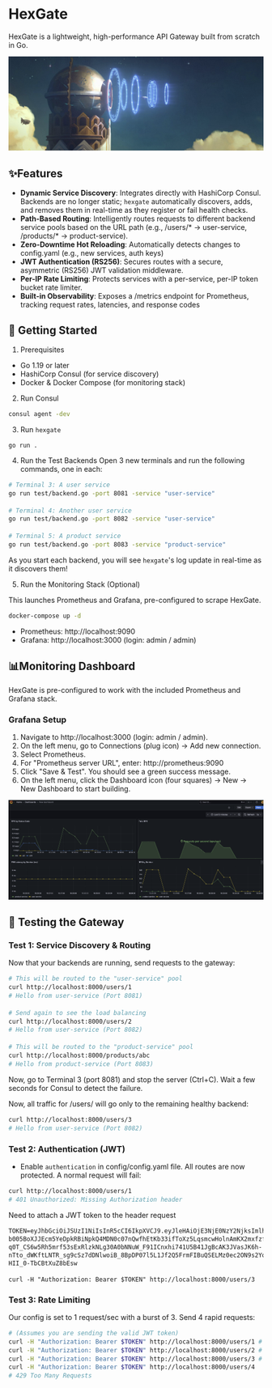# HexGate
HexGate is a lightweight, high-performance API Gateway built from scratch in Go.

![](img/gate.png)

## ✨Features
- **Dynamic Service Discovery**: Integrates directly with HashiCorp Consul. 
Backends are no longer static; `hexgate` automatically discovers, adds, and removes them in real-time as they register
or fail health checks.
- **Path-Based Routing**: Intelligently routes requests to different backend service pools based on the URL path
(e.g., /users/* -> user-service, /products/* -> product-service).
- **Zero-Downtime Hot Reloading**: Automatically detects changes to config.yaml (e.g., new services, auth keys)
- **JWT Authentication (RS256)**: Secures routes with a secure, asymmetric (RS256) JWT validation middleware.
- **Per-IP Rate Limiting**: Protects services with a per-service, per-IP token bucket rate limiter.
- **Built-in Observability**: Exposes a /metrics endpoint for Prometheus, tracking request rates, latencies, and response codes
## 🚀 Getting Started
1. Prerequisites 
- Go 1.19 or later
- HashiCorp Consul (for service discovery)
- Docker & Docker Compose (for monitoring stack)

2. Run Consul
```bash
consul agent -dev
```
3. Run `hexgate`
```
go run .
```
4. Run the Test Backends
Open 3 new terminals and run the following commands, one in each:
```bash
# Terminal 3: A user service
go run test/backend.go -port 8081 -service "user-service"

# Terminal 4: Another user service
go run test/backend.go -port 8082 -service "user-service"

# Terminal 5: A product service
go run test/backend.go -port 8083 -service "product-service"
```
As you start each backend, you will see `hexgate`'s log update in real-time as it discovers them!

5. Run the Monitoring Stack (Optional)

This launches Prometheus and Grafana, pre-configured to scrape HexGate.

```bash
docker-compose up -d
```
- Prometheus: http://localhost:9090
- Grafana: http://localhost:3000 (login: admin / admin)

## 📊Monitoring Dashboard
HexGate is pre-configured to work with the included Prometheus and Grafana stack.

### Grafana Setup
1. Navigate to http://localhost:3000 (login: admin / admin).
2. On the left menu, go to Connections (plug icon) -> Add new connection.
3. Select Prometheus.
4. For "Prometheus server URL", enter: http://prometheus:9090
5. Click "Save & Test". You should see a green success message.
6. On the left menu, click the Dashboard icon (four squares) -> New -> New Dashboard to start building.

![](img/grafana.png)

## 🧪 Testing the Gateway
### Test 1: Service Discovery & Routing
Now that your backends are running, send requests to the gateway:
```bash
# This will be routed to the "user-service" pool
curl http://localhost:8000/users/1
# Hello from user-service (Port 8081)

# Send again to see the load balancing
curl http://localhost:8000/users/2
# Hello from user-service (Port 8082)

# This will be routed to the "product-service" pool
curl http://localhost:8000/products/abc
# Hello from product-service (Port 8083)
```
Now, go to Terminal 3 (port 8081) and stop the server (Ctrl+C).
Wait a few seconds for Consul to detect the failure.

Now, all traffic for /users/ will go only to the remaining healthy backend:
```bash
curl http://localhost:8000/users/3
# Hello from user-service (Port 8082)
```

### Test 2: Authentication (JWT)
- Enable `authentication` in config/config.yaml file. All routes are now protected. A normal request will fail:
```bash
curl http://localhost:8000/users/1
# 401 Unauthorized: Missing Authorization header
```

Need to attach a JWT token to the header request
```
TOKEN=eyJhbGciOiJSUzI1NiIsInR5cCI6IkpXVCJ9.eyJleHAiOjE3NjE0NzY2NjksImlhdCI6MTc2MTM5MDI2OSwibmFtZSI6IlRlc3QgVXNlciIsInN1YiI6InVzZXItMTIzLWFiYyJ9.noYkvn-b005BoXJJEcm5YeDpkRBiNpkQ4MDN0c07nQwfhEtKb33ifToXz5LqsmcwHolnAmKX2mxfzfQm0v7BQki6fFex985WpvOGGobSxUAXMNEltT60Ees3TNDiViqTSw-q0T_CS6w5Rh5mrf53sExRlzkNLg30A0bNNuW_F91ICnxhi741U5B41JgBcAK3JVasJK6h-nTto_dWKftLNTR_sg9cSz7dDNlwoiB_8BpDP07l5L1Jf2Q5FrmFIBuQSELMz0ec2ON9s2YoL1L_vHS3_w5owSvVGQu1K1Yr3ZK6keOvdDbPY4yOQEOl0cTYZ9-HII_0-TbCBtXuZ8bEsw

curl -H "Authorization: Bearer $TOKEN" http://localhost:8000/users/3
```

### Test 3: Rate Limiting
Our config is set to 1 request/sec with a burst of 3. Send 4 rapid requests:

```bash
# (Assumes you are sending the valid JWT token)
curl -H "Authorization: Bearer $TOKEN" http://localhost:8000/users/1 # OK
curl -H "Authorization: Bearer $TOKEN" http://localhost:8000/users/2 # OK
curl -H "Authorization: Bearer $TOKEN" http://localhost:8000/users/3 # OK
curl -H "Authorization: Bearer $TOKEN" http://localhost:8000/users/4
# 429 Too Many Requests
```
